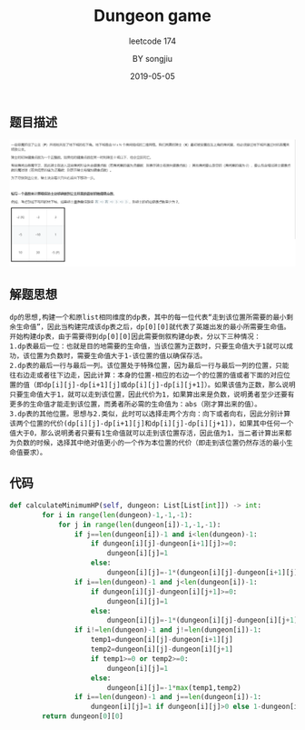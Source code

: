 ﻿---
layout:     post
title:      Dungeon game
subtitle:   leetcode 174
date:       2019-05-05
author:     BY songjiu
header-img: img/post-bg-ios9-web.jpg
catalog: true
tags:
    - 算法
--- 

## 题目描述
![](/img/dxcyxp1.jpg)

## 解题思想
    dp的思想,构建一个和原list相同维度的dp表，其中的每一位代表“走到该位置所需要的最小剩余生命值”，因此当构建完成该dp表之后，dp[0][0]就代表了英雄出发的最小所需要生命值。  
    开始构建dp表，由于需要得到dp[0][0]因此需要倒叙构建dp表，分以下三种情况：  
    1.dp表最后一位：也就是目的地需要的生命值，当该位置为正数时，只要生命值大于1就可以成功，该位置为负数时，需要生命值大于1-该位置的值以确保存活。  
    2.dp表的最后一行与最后一列。该位置处于特殊位置，因为最后一行与最后一列的位置，只能往右边走或者往下边走，因此计算：本身的位置-相应的右边一个的位置的值或者下面的对应位置的值（即dp[i][j]-dp[i+1][j]或dp[i][j]-dp[i][j+1]）。如果该值为正数，那么说明只要生命值大于1，就可以走到该位置，因此代价为1，如果算出来是负数，说明勇者至少还要有更多的生命值才能走到该位置，而勇者所必需的生命值为：abs（刚才算出来的值）。  
    3.dp表的其他位置。思想与2.类似，此时可以选择走两个方向：向下或者向右，因此分别计算该两个位置的代价(dp[i][j]-dp[i+1][j]和dp[i][j]-dp[i][j+1])，如果其中任何一个值大于0，那么说明勇者只要有1生命值就可以走到该位置存活，因此值为1，当二者计算出来都为负数的时候，选择其中绝对值更小的一个作为本位置的代价（即走到该位置仍然存活的最小生命值要求）。  

## 代码
```python
def calculateMinimumHP(self, dungeon: List[List[int]]) -> int:
        for i in range(len(dungeon)-1,-1,-1):
            for j in range(len(dungeon[i])-1,-1,-1):
                if j==len(dungeon[i])-1 and i<len(dungeon)-1:
                    if dungeon[i][j]-dungeon[i+1][j]>=0:
                        dungeon[i][j]=1
                    else:
                        dungeon[i][j]=-1*(dungeon[i][j]-dungeon[i+1][j])
                if i==len(dungeon)-1 and j<len(dungeon[i])-1:
                    if dungeon[i][j]-dungeon[i][j+1]>=0:
                        dungeon[i][j]=1
                    else:
                        dungeon[i][j]=-1*(dungeon[i][j]-dungeon[i][j+1])
                if i!=len(dungeon)-1 and j!=len(dungeon[i])-1:
                    temp1=dungeon[i][j]-dungeon[i+1][j]
                    temp2=dungeon[i][j]-dungeon[i][j+1]
                    if temp1>=0 or temp2>=0:
                        dungeon[i][j]=1
                    else:
                        dungeon[i][j]=-1*max(temp1,temp2)
                if i==len(dungeon)-1 and j==len(dungeon[i])-1:
                    dungeon[i][j]=1 if dungeon[i][j]>0 else 1-dungeon[i][j]
        return dungeon[0][0]
```